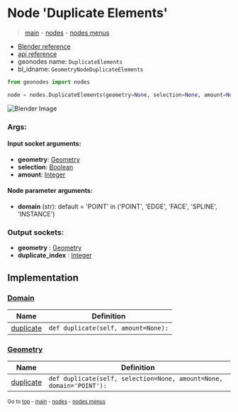 # Node 'Duplicate Elements'

> [main](../structure.md) - [nodes](nodes.md) - [nodes menus](nodes_menus.md)

- [Blender reference](https://docs.blender.org/manual/en/latest/modeling/geometry_nodes/geometry/duplicate_elements.html)
- [api reference](https://docs.blender.org/api/current/bpy.types.GeometryNodeDuplicateElements.html)
- geonodes name: `DuplicateElements`
- bl_idname: `GeometryNodeDuplicateElements`

```python
from geonodes import nodes

node = nodes.DuplicateElements(geometry=None, selection=None, amount=None, domain='POINT')
```

![Blender Image](https://docs.blender.org/manual/en/latest/_images/node-types_GeometryNodeDuplicateElements.webp)

### Args:

#### Input socket arguments:

- **geometry**: [Geometry](Geometry.md)
- **selection**: [Boolean](Boolean.md)
- **amount**: [Integer](Integer.md)

#### Node parameter arguments:

- **domain** (str): default = 'POINT' in ('POINT', 'EDGE', 'FACE', 'SPLINE', 'INSTANCE')

### Output sockets:

- **geometry** : [Geometry](Geometry.md)
- **duplicate_index** : [Integer](Integer.md)

## Implementation

### [Domain](Domain.md)

| Name | Definition |
|------|------------|
 | [duplicate](Domain.md#duplicate) | `def duplicate(self, amount=None):` |

### [Geometry](Geometry.md)

| Name | Definition |
|------|------------|
 | [duplicate](Geometry.md#duplicate) | `def duplicate(self, selection=None, amount=None, domain='POINT'):` |

<sub>Go to [top](#node-Duplicate-Elements) - [main](../structure.md) - [nodes](nodes.md) - [nodes menus](nodes_menus.md)</sub>

